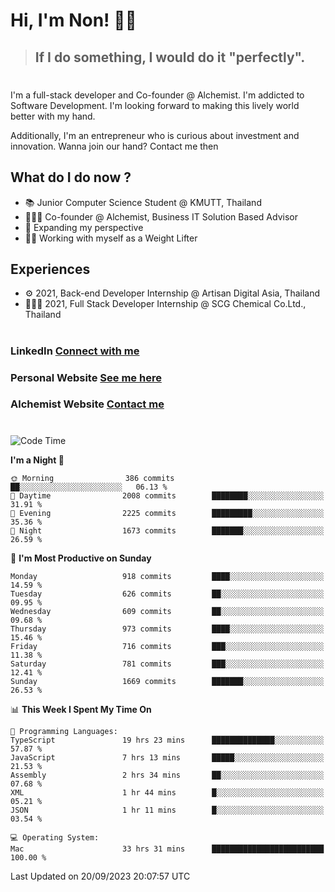 # Hi, I'm Non! 🖐🏻

> ## If I do something, I would do it "perfectly".

#

I'm a full-stack developer and Co-founder @ Alchemist. I'm addicted to Software Development. I'm looking forward to making this lively world better with my hand.

Additionally, I'm an entrepreneur who is curious about investment and innovation. Wanna join our hand? Contact me then

## What do I do now ?

- 📚 Junior Computer Science Student @ KMUTT, Thailand
- 🧑🏻‍💻 Co-founder @ Alchemist, Business IT Solution Based Advisor
- 🌈 Expanding my perspective
- 🏋🏻 Working with myself as a Weight Lifter

## Experiences

- ⚙️ 2021, Back-end Developer Internship @ Artisan Digital Asia, Thailand
- 🧑🏻‍💻 2021, Full Stack Developer Internship @ SCG Chemical Co.Ltd., Thailand

#

### LinkedIn [Connect with me](https://www.linkedin.com/in/non-nontra/)

### Personal Website [See me here](https://nonnontra.com/)

### Alchemist Website [Contact me](https://alchemist-softwarehouse.co/)

#

<!--START_SECTION:waka-->
![Code Time](http://img.shields.io/badge/Code%20Time-3%2C101%20hrs%2059%20mins-blue)

**I'm a Night 🦉** 

```text
🌞 Morning                386 commits         ██░░░░░░░░░░░░░░░░░░░░░░░   06.13 % 
🌆 Daytime                2008 commits        ████████░░░░░░░░░░░░░░░░░   31.91 % 
🌃 Evening                2225 commits        █████████░░░░░░░░░░░░░░░░   35.36 % 
🌙 Night                  1673 commits        ███████░░░░░░░░░░░░░░░░░░   26.59 % 
```
📅 **I'm Most Productive on Sunday** 

```text
Monday                   918 commits         ████░░░░░░░░░░░░░░░░░░░░░   14.59 % 
Tuesday                  626 commits         ██░░░░░░░░░░░░░░░░░░░░░░░   09.95 % 
Wednesday                609 commits         ██░░░░░░░░░░░░░░░░░░░░░░░   09.68 % 
Thursday                 973 commits         ████░░░░░░░░░░░░░░░░░░░░░   15.46 % 
Friday                   716 commits         ███░░░░░░░░░░░░░░░░░░░░░░   11.38 % 
Saturday                 781 commits         ███░░░░░░░░░░░░░░░░░░░░░░   12.41 % 
Sunday                   1669 commits        ███████░░░░░░░░░░░░░░░░░░   26.53 % 
```


📊 **This Week I Spent My Time On** 

```text
💬 Programming Languages: 
TypeScript               19 hrs 23 mins      ██████████████░░░░░░░░░░░   57.87 % 
JavaScript               7 hrs 13 mins       █████░░░░░░░░░░░░░░░░░░░░   21.53 % 
Assembly                 2 hrs 34 mins       ██░░░░░░░░░░░░░░░░░░░░░░░   07.68 % 
XML                      1 hr 44 mins        █░░░░░░░░░░░░░░░░░░░░░░░░   05.21 % 
JSON                     1 hr 11 mins        █░░░░░░░░░░░░░░░░░░░░░░░░   03.54 % 

💻 Operating System: 
Mac                      33 hrs 31 mins      █████████████████████████   100.00 % 
```


 Last Updated on 20/09/2023 20:07:57 UTC
<!--END_SECTION:waka-->
